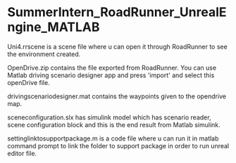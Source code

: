 # SummerIntern_RoadRunner_UnrealEngine_MATLAB

Uni4.rrscene is a scene file where u can open it through RoadRunner to see the environment created.

OpenDrive.zip contains the file exported from RoadRunner. You can use Matlab driving scenario designer app and press 'import' and select this openDrive file.

drivingscenariodesigner.mat contains the waypoints given to the opendrive map.

sceneconfiguration.slx has simulink model which has scenario reader, scene configuration block and this is the end result from Matlab simulink.

settinglinktosupportpackage.m is a code file where u can run it in matlab command prompt to link the folder to support package in order to run unreal editor file.
